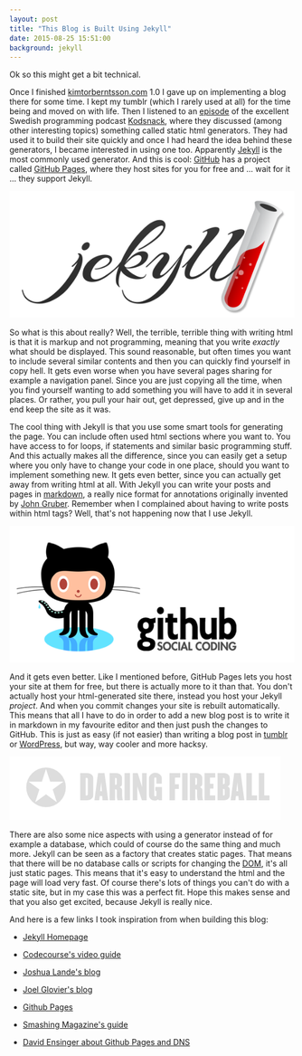 ```yaml
---
layout: post
title: "This Blog is Built Using Jekyll"
date: 2015-08-25 15:51:00
background: jekyll
---
```


Ok so this might get a bit technical.

Once I finished [kimtorberntsson.com](http://kimtorberntsson.com) 1.0 I gave up on implementing a blog there for some time. I kept my tumblr (which I rarely used at all) for the time being and moved on with life. Then I listened to an [episode](http://kodsnack.se/58/) of the excellent Swedish programming podcast [Kodsnack](http://kodsnack.se), where they discussed (among other interesting topics) something called static html generators. They had used it to build their site quickly and once I had heard the idea behind these generators, I became interested in using one too. Apparently [Jekyll](http://jekyllrb.com) is the most commonly used generator. And this is cool: [GitHub](http://github.com) has a project called [GitHub Pages](https://pages.github.com), where they host sites for you for free and ... wait for it ... they support Jekyll.

![Jekyll logo](/assets/pictures/jekyll.png)

So what is this about really? Well, the terrible, terrible thing with writing html is that it is markup and not programming, meaning that you write *exactly* what should be displayed. This sound reasonable, but often times you want to include several similar contents and then you can quickly find yourself in copy hell. It gets even worse when you have several pages sharing for example a navigation panel. Since you are just copying all the time, when you find yourself wanting to add something you will have to add it in several places. Or rather, you pull your hair out, get depressed, give up and in the end keep the site as it was. 

The cool thing with Jekyll is that you use some smart tools for generating the page. You can include often used html sections where you want to. You have access to for loops, if statements and similar basic programming stuff. And this actually makes all the difference, since you can easily get a setup where you only have to change your code in one place, should you want to implement something new. It gets even better, since you can actually get away from writing html at all. With Jekyll you can write your posts and pages in [markdown](https://github.com/adam-p/markdown-here/wiki/Markdown-Cheatsheet), a really nice format for annotations originally invented by [John Gruber](http://daringfireball.net/projects/markdown/). Remember when I complained about having to write posts within html tags? Well, that's not happening now that I use Jekyll.

![Github Pages](/assets/pictures/github.png)

And it gets even better. Like I mentioned before, GitHub Pages lets you host your site at them for free, but there is actually more to it than that. You don't actually host your html-generated site there, instead you host your Jekyll *project*. And when you commit changes your site is rebuilt automatically. This means that all I have to do in order to add a new blog post is to write it in markdown in my favourite editor and then just push the changes to GitHub. This is just as easy (if not easier) than writing a blog post in [tumblr](https://www.tumblr.com) or [WordPress](https://wordpress.org), but way, way cooler and more hacksy.

![Daring Fireball](/assets/pictures/daring-fireball.png)

There are also some nice aspects with using a generator instead of for example a database, which could of course do the same thing and much more. Jekyll can be seen as a factory that creates static pages. That means that there will be no database calls or scripts for changing the [DOM](https://en.wikipedia.org/wiki/Document_Object_Model), it's all just static pages. This means that it's easy to understand the html and the page will load very fast. Of course there's lots of things you can't do with a static site, but in my case this was a perfect fit. Hope this makes sense and that you also get excited, because Jekyll is really nice.

And here is a few links I took inspiration from when building this blog:

* [Jekyll Homepage](http://jekyllrb.com/)

* [Codecourse's video guide](https://www.youtube.com/watch?v=iWowJBRMtpc)

* [Joshua Lande's blog](http://joshualande.com/jekyll-github-pages-poole/)

* [Joel Glovier's blog](http://joelglovier.com/writing/rss-for-jekyll/ )

* [Github Pages](https://pages.github.com/)

* [Smashing Magazine's guide](http://www.smashingmagazine.com/2014/08/build-blog-jekyll-github-pages/)

* [David Ensinger about Github Pages and DNS](http://davidensinger.com/2013/03/setting-the-dns-for-github-pages-on-namecheap/)